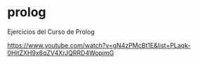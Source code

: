 # prolog
Ejercicios del Curso de Prolog

https://www.youtube.com/watch?v=gN4zPMcBt1E&list=PLaqk-0HitZXH9x6qZV4XrJQRRD4WopjmG
